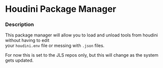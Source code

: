 # Houdini Package Manager

### Description
This package manager will allow you to load and unload tools from houdini without having to edit <br>your `houdini.env` file or messing with `.json` files.

For now this is set to the JLS repos only, but this will change as the system gets updated.